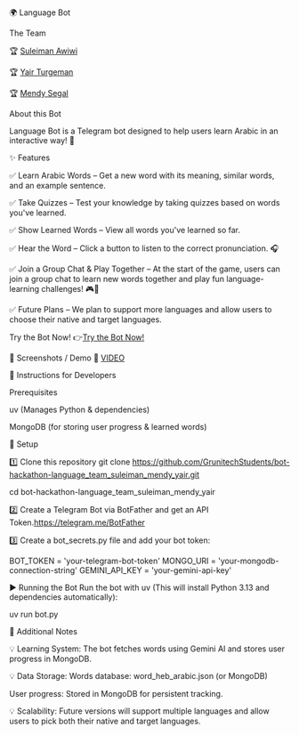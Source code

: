 🌍 Language Bot

The Team

🏆 [Suleiman Awiwi](https://github.com/slemanaweiwi) 

🏆 [Yair Turgeman](https://github.com/yair489)

🏆 [Mendy Segal](https://github.com/Mendysegal20)

About this Bot

Language Bot is a Telegram bot designed to help users learn Arabic in an interactive way! 🚀

✨ Features

✅ Learn Arabic Words – Get a new word with its meaning, similar words, and an example sentence.

✅ Take Quizzes – Test your knowledge by taking quizzes based on words you've learned.

✅ Show Learned Words – View all words you've learned so far.

✅ Hear the Word – Click a button to listen to the correct pronunciation. 🎧

✅ Join a Group Chat & Play Together – At the start of the game, users can join a group chat to learn new words together and play fun language-learning challenges! 🎮👥

✅ Future Plans – We plan to support more languages and allow users to choose their native and target languages.

Try the Bot Now!
👉[Try the Bot Now!](t.me/@Language_boost_bot)

📸 Screenshots / Demo
🚧 [VIDEO](https://github.com/user-attachments/assets/a95aba67-5626-4956-89b5-671db5ca7d8f)



📢 Instructions for Developers

Prerequisites

uv (Manages Python & dependencies)

MongoDB (for storing user progress & learned words)

🚀 Setup

1️⃣ Clone this repository
git clone  https://github.com/GrunitechStudents/bot-hackathon-language_team_suleiman_mendy_yair.git

cd bot-hackathon-language_team_suleiman_mendy_yair

2️⃣ Create a Telegram Bot via BotFather and get an API Token.https://telegram.me/BotFather

3️⃣ Create a bot_secrets.py file and add your bot token:

BOT_TOKEN = 'your-telegram-bot-token'
MONGO_URI = 'your-mongodb-connection-string'
GEMINI_API_KEY = 'your-gemini-api-key'

▶️ Running the Bot
Run the bot with uv (This will install Python 3.13 and dependencies automatically):

uv run bot.py

📌 Additional Notes

💡 Learning System: The bot fetches words using Gemini AI and stores user progress in MongoDB.

💡 Data Storage:
Words database: word_heb_arabic.json (or MongoDB)

User progress: Stored in MongoDB for persistent tracking.

💡 Scalability: Future versions will support multiple languages and allow users to pick both their native and target languages.
